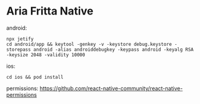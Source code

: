 # Aria Fritta Native


android:
```
npx jetify
cd android/app && keytool -genkey -v -keystore debug.keystore -storepass android -alias androiddebugkey -keypass android -keyalg RSA -keysize 2048 -validity 10000
```

ios: 
```
cd ios && pod install
```

permissions: https://github.com/react-native-community/react-native-permissions
